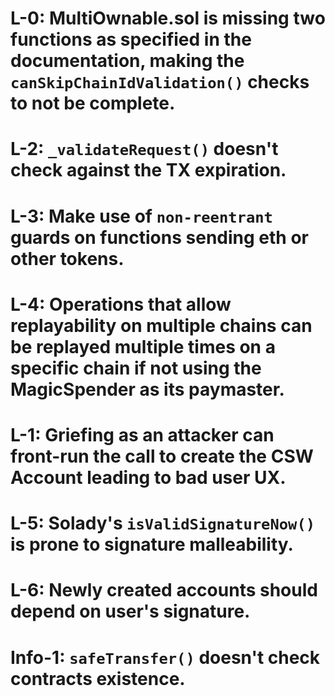 # L-0: MultiOwnable.sol is missing two functions as specified in the documentation,  making the `canSkipChainIdValidation()` checks to not be complete.
# L-2: `_validateRequest()` doesn't check against the TX expiration.
# L-3:  Make use of `non-reentrant` guards on functions sending eth or other tokens.
# L-4: Operations that allow replayability on multiple chains can be replayed multiple times on a specific chain if not using the MagicSpender as its paymaster. 
# L-1: Griefing as an attacker can front-run the call to create the CSW Account leading to bad user UX.
# L-5: Solady's `isValidSignatureNow()` is prone to signature malleability.
# L-6: Newly created accounts should depend on user's signature.

# Info-1: `safeTransfer()` doesn't check contracts existence.